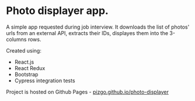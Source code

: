 # Photo displayer app.

A simple app requested during job interview. It downloads the list of photos' urls from an external API, extracts their IDs, displayes them into the 3-columns rows.

Created using:
- React.js
- React Redux
- Bootstrap
- Cypress integration tests

Project is hosted on Github Pages - [pizgo.github.io/photo-displayer](http://pizgo.github.io/photo-displayer)
